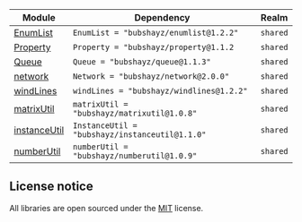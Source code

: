 | Module | Dependency | Realm |
| -- | -- | -- |
| [EnumList](https://bubshayz.github.io/libraries/api/EnumList) | `EnumList = "bubshayz/enumlist@1.2.2"` | `shared` |
| [Property](https://bubshayz.github.io/libraries/api/Property) | `Property = "bubshayz/property@1.1.2` | `shared` |
| [Queue](https://bubshayz.github.io/libraries/api/Queue) | `Queue = "bubshayz/queue@1.1.3"` | `shared` |
| [network](https://bubshayz.github.io/libraries/api/Network) | `Network = "bubshayz/network@2.0.0"` | `shared` |
| [windLines](https://bubshayz.github.io/libraries/api/windLines) | `windLines = "bubshayz/windlines@1.2.2"` | `shared` |
| [matrixUtil](https://bubshayz.github.io/libraries/api/matrixUtil) | `matrixUtil = "bubshayz/matrixutil@1.0.8"` | `shared` |
| [instanceUtil](https://bubshayz.github.io/libraries/api/InstanceUtil) | `InstanceUtil = "bubshayz/instanceutil@1.1.0"` | `shared` |
| [numberUtil](https://bubshayz.github.io/libraries/api/numberUtil) | `numberUtil = "bubshayz/numberutil@1.0.9"` | `shared` |

## License notice

All libraries are open sourced under the [MIT](https://en.wikipedia.org/wiki/MIT_License) license.